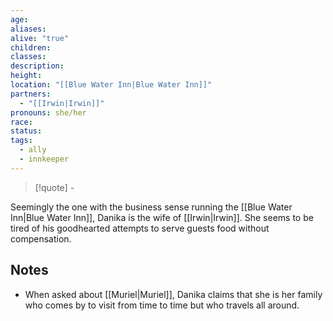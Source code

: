 ```yaml
---
age: 
aliases: 
alive: "true"
children: 
classes: 
description: 
height: 
location: "[[Blue Water Inn|Blue Water Inn]]"
partners:
  - "[[Irwin|Irwin]]"
pronouns: she/her
race: 
status: 
tags:
  - ally
  - innkeeper
---
```


>[!quote] \-


Seemingly the one with the business sense running the [[Blue Water Inn|Blue Water Inn]], Danika is the wife of [[Irwin|Irwin]]. She seems to be tired of his goodhearted attempts to serve guests food without compensation.

## Notes
* When asked about [[Muriel|Muriel]], Danika claims that she is her family who comes by to visit from time to time but who travels all around.